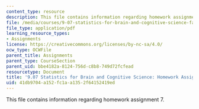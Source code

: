 ```yaml
---
content_type: resource
description: This file contains information regarding homework assignment 7.
file: /media/courses/9-07-statistics-for-brain-and-cognitive-science-fall-2016/41db9704a152fc1aa1352f64152419ed_MIT9_07F16_HomworkAsign_7.pdf
file_type: application/pdf
learning_resource_types:
- Assignments
license: https://creativecommons.org/licenses/by-nc-sa/4.0/
ocw_type: OCWFile
parent_title: Assignments
parent_type: CourseSection
parent_uid: bbe4182a-8124-756d-c8b8-749d72fcfead
resourcetype: Document
title: '9.07 Statistics for Brain and Cognitive Science: Homework Assignment 7'
uid: 41db9704-a152-fc1a-a135-2f64152419ed
---
```

This file contains information regarding homework assignment 7.